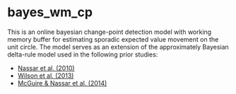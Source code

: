 # bayes_wm_cp
This is an online bayesian change-point detection model with working memory
buffer for estimating sporadic expected value movement on the unit circle. The
model serves as an extension of the approximately Bayesian delta-rule model used
in the following prior studies:
* [Nassar et al. (2010)](https://doi.org/10.1523/JNEUROSCI.0822-10.2010)
* [Wilson et al. (2013)](https://doi.org/10.1371/journal.pcbi.1003150)
* [McGuire & Nassar et al. (2014)](https://doi.org/10.1016/j.neuron.2014.10.013)